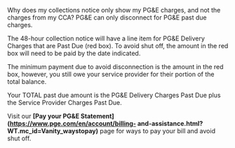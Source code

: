 Why does my collections notice only show my PG&E charges, and not the charges from my CCA?
PG&E can only disconnect for PG&E past due charges.

The 48-hour collection notice will have a line item for PG&E Delivery Charges
that are Past Due (red box). To avoid shut off, the amount in the red box will
need to be paid by the date indicated.

The minimum payment due to avoid disconnection is the amount in the red box,
however, you still owe your service provider for their portion of the total
balance.

Your TOTAL past due amount is the PG&E Delivery Charges Past Due plus the
Service Provider Charges Past Due.

Visit our **[Pay your PG&E Statement](https://www.pge.com/en/account/billing-
and-assistance.html?WT.mc_id=Vanity_waystopay)** page for ways to pay your
bill and avoid shut off.



